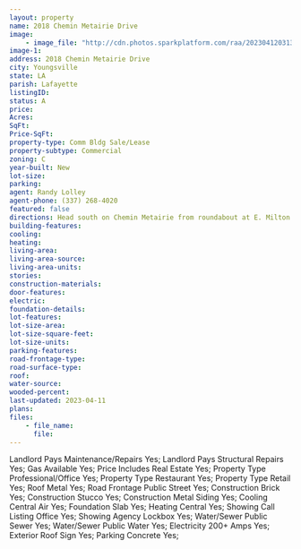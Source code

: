 ```yaml
---
layout: property
name: 2018 Chemin Metairie Drive
image:
    - image_file: "http://cdn.photos.sparkplatform.com/raa/20230412031313737841000000.jpg"
image-1:
address: 2018 Chemin Metairie Drive
city: Youngsville
state: LA
parish: Lafayette
listingID: 
status: A
price: 
Acres: 
SqFt: 
Price-SqFt: 
property-type: Comm Bldg Sale/Lease
property-subtype: Commercial
zoning: C
year-built: New
lot-size: 
parking: 
agent: Randy Lolley
agent-phone: (337) 268-4020
featured: false
directions: Head south on Chemin Metairie from roundabout at E. Milton building on the left sign on road.
building-features: 
cooling: 
heating: 
living-area: 
living-area-source: 
living-area-units: 
stories: 
construction-materials: 
door-features: 
electric: 
foundation-details: 
lot-features: 
lot-size-area: 
lot-size-square-feet: 
lot-size-units: 
parking-features: 
road-frontage-type: 
road-surface-type: 
roof: 
water-source: 
wooded-percent: 
last-updated: 2023-04-11
plans: 
files:
    - file_name:
      file:
---
```

Landlord Pays	Maintenance/Repairs	Yes;
Landlord Pays	Structural Repairs	Yes;
Gas	Available	Yes;
Price Includes	Real Estate	Yes;
Property Type	Professional/Office	Yes;
Property Type	Restaurant	Yes;
Property Type	Retail	Yes;
Roof	Metal	Yes;
Road Frontage	Public Street	Yes;
Construction	Brick	Yes;
Construction	Stucco	Yes;
Construction	Metal Siding	Yes;
Cooling	Central Air	Yes;
Foundation	Slab	Yes;
Heating	Central	Yes;
Showing	Call Listing Office	Yes;
Showing	Agency Lockbox	Yes;
Water/Sewer	Public Sewer	Yes;
Water/Sewer	Public Water	Yes;
Electricity	200+ Amps	Yes;
Exterior	Roof Sign	Yes;
Parking	Concrete	Yes;

